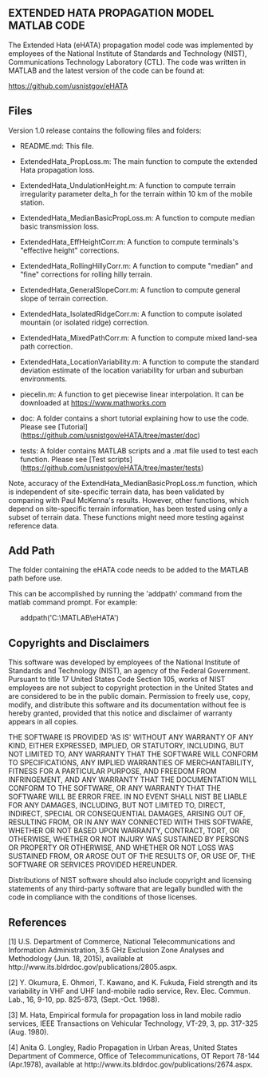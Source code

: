 <h2> EXTENDED HATA PROPAGATION MODEL MATLAB CODE </h2>

The Extended Hata (eHATA) propagation model code was implemented by employees 
of the National Institute of Standards and Technology (NIST), Communications 
Technology Laboratory (CTL). The code was written in MATLAB and the latest 
version of the code can be found at:

https://github.com/usnistgov/eHATA

<h2> Files </h2>

Version 1.0 release contains the following files and folders:

- README.md: This file.

- ExtendedHata_PropLoss.m: The main function to compute the extended Hata propagation loss.

- ExtendedHata_UndulationHeight.m: A function to compute terrain irregularity parameter delta_h for the terrain within 10 km of the mobile station. 

- ExtendedHata_MedianBasicPropLoss.m: A function to compute median basic transmission loss.

- ExtendedHata_EffHeightCorr.m: A function to compute terminals's "effective height" corrections.

- ExtendedHata_RollingHillyCorr.m: A function to compute "median" and "fine" corrections for rolling hilly terrain.

- ExtendedHata_GeneralSlopeCorr.m: A function to compute general slope of terrain correction.

- ExtendedHata_IsolatedRidgeCorr.m: A function to compute isolated mountain (or isolated ridge) correction.

- ExtendedHata_MixedPathCorr.m: A function to compute mixed land-sea path correction.

- ExtendedHata_LocationVariability.m: A function to compute the standard deviation estimate of the location variability for urban and suburban environments. 

- piecelin.m: A function to get piecewise linear interpolation. It can be downloaded at https://www.mathworks.com				
- doc: A folder contains a short tutorial explaining how to use the code. Please see [Tutorial] (https://github.com/usnistgov/eHATA/tree/master/doc)
							
- tests: A folder contains MATLAB scripts and a .mat file used to test each function. Please see [Test scripts] (https://github.com/usnistgov/eHATA/tree/master/tests)
<p>Note, accuracy of the ExtendHata_MedianBasicPropLoss.m function, which is independent of site-specific terrain data, has been validated by comparing with Paul McKenna's results. However, other functions, which depend on site-specific terrain information, has been tested using only a subset of terrain data. These functions might need more testing against reference data.

<h2> Add Path </h2>

<p>The folder containing the eHATA code needs to be added to the MATLAB path 
before use.

<p>This can be accomplished by running the 'addpath' command from the 
matlab command prompt. For example:

&nbsp; &nbsp; &nbsp; addpath('C:\MATLAB\eHATA')

<h2> Copyrights and Disclaimers </h2>

<p>This software was developed by employees of the National Institute of Standards 
and Technology (NIST), an agency of the Federal Government. Pursuant to 
title 17 United States Code Section 105, works of NIST employees are not 
subject to copyright protection in the United States and are considered to 
be in the public domain. Permission to freely use, copy, modify, and distribute 
this software and its documentation without fee is hereby granted, provided that 
this notice and disclaimer of warranty appears in all copies.

<p>THE SOFTWARE IS PROVIDED 'AS IS' WITHOUT ANY WARRANTY OF ANY KIND, EITHER 
EXPRESSED, IMPLIED, OR STATUTORY, INCLUDING, BUT NOT LIMITED TO, ANY WARRANTY 
THAT THE SOFTWARE WILL CONFORM TO SPECIFICATIONS, ANY IMPLIED WARRANTIES OF 
MERCHANTABILITY, FITNESS FOR A PARTICULAR PURPOSE, AND FREEDOM FROM INFRINGEMENT, 
AND ANY WARRANTY THAT THE DOCUMENTATION WILL CONFORM TO THE SOFTWARE, OR ANY 
WARRANTY THAT THE SOFTWARE WILL BE ERROR FREE. IN NO EVENT SHALL NIST BE LIABLE 
FOR ANY DAMAGES, INCLUDING, BUT NOT LIMITED TO, DIRECT, INDIRECT, SPECIAL OR 
CONSEQUENTIAL DAMAGES, ARISING OUT OF, RESULTING FROM, OR IN ANY WAY CONNECTED 
WITH THIS SOFTWARE, WHETHER OR NOT BASED UPON WARRANTY, CONTRACT, TORT, OR 
OTHERWISE, WHETHER OR NOT INJURY WAS SUSTAINED BY PERSONS OR PROPERTY OR 
OTHERWISE, AND WHETHER OR NOT LOSS WAS SUSTAINED FROM, OR AROSE OUT OF THE 
RESULTS OF, OR USE OF, THE SOFTWARE OR SERVICES PROVIDED HEREUNDER.

<p>Distributions of NIST software should also include copyright and 
licensing statements of any third-party software that are legally bundled 
with the code in compliance with the conditions of those licenses. 

<h2> References </h2>

<p>[1] U.S. Department of Commerce, National Telecommunications and 
    Information Administration, 3.5 GHz Exclusion Zone Analyses and 
    Methodology (Jun. 18, 2015), available at 
    http://www.its.bldrdoc.gov/publications/2805.aspx.
    
<p>[2] Y. Okumura, E. Ohmori, T. Kawano, and K. Fukuda, Field strength and
    its variability in VHF and UHF land-mobile radio service, Rev. Elec. 
    Commun. Lab., 16, 9-10, pp. 825-873, (Sept.-Oct. 1968).
    
<p>[3] M. Hata, Empirical formula for propagation loss in land mobile radio
    services, IEEE Transactions on Vehicular Technology, VT-29, 3,
    pp. 317-325 (Aug. 1980).
    
<p>[4] Anita G. Longley, Radio Propagation in Urban Areas, United States 
    Department of Commerce, Office of Telecommunications, OT Report 
    78-144 (Apr.1978), available at 
    http://www.its.bldrdoc.gov/publications/2674.aspx.
    
	



